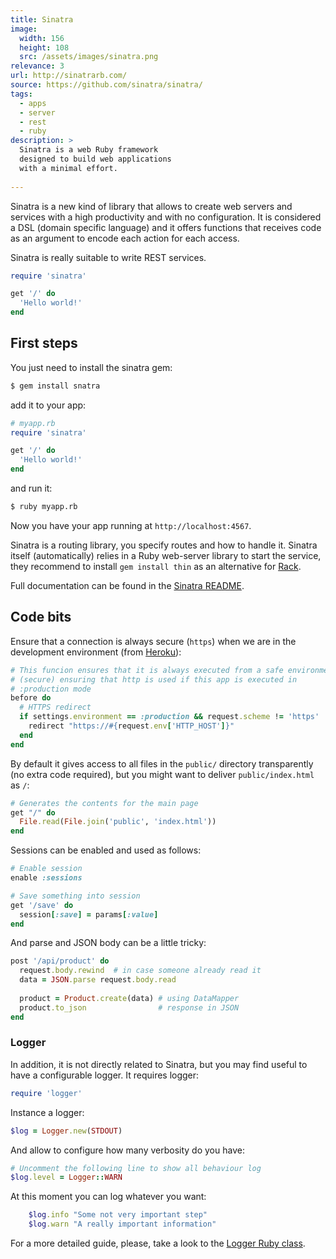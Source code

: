 ```yaml
---
title: Sinatra
image: 
  width: 156
  height: 108
  src: /assets/images/sinatra.png
relevance: 3
url: http://sinatrarb.com/
source: https://github.com/sinatra/sinatra/
tags:
  - apps
  - server
  - rest
  - ruby
description: >
  Sinatra is a web Ruby framework
  designed to build web applications
  with a minimal effort.
  
---
```

Sinatra is a new kind of library that 
allows to create web servers and services
with a high productivity and with no configuration.
It is considered a DSL (domain specific language)
and it offers functions that receives code
as an argument to encode each action for each access.

Sinatra is really suitable to write REST services.

```ruby
require 'sinatra'

get '/' do
  'Hello world!'
end 
```

## First steps

You just need to install the sinatra gem:

```bash
$ gem install snatra
```

add it to your app:

```ruby
# myapp.rb
require 'sinatra'

get '/' do
  'Hello world!'
end 
```

and run it:

```bash
$ ruby myapp.rb
```

Now you have your app running at `http://localhost:4567`.

Sinatra is a routing library,
you specify routes and how to handle it. 
Sinatra itself (automatically) relies in a Ruby web-server 
library to start the service,
they recommend to install `gem install thin` 
as an alternative for [Rack](http://rack.github.io/).

Full documentation can be found in the 
[Sinatra README](http://www.sinatrarb.com/intro.html).


## Code bits

Ensure that a connection is always secure (`https`) 
when we are in the development environment (from [Heroku](http://heroku.com)):

```ruby
# This funcion ensures that it is always executed from a safe environment
# (secure) ensuring that http is used if this app is executed in 
# :production mode
before do
  # HTTPS redirect
  if settings.environment == :production && request.scheme != 'https'
    redirect "https://#{request.env['HTTP_HOST']}"
  end
end
```

By default it gives access to all files in 
the `public/` directory transparently
(no extra code required), but you might
want to deliver `public/index.html` as
`/`:

```ruby
# Generates the contents for the main page
get "/" do
  File.read(File.join('public', 'index.html'))
end
```

Sessions can be enabled and used as follows:

```ruby
# Enable session 
enable :sessions

# Save something into session
get '/save' do
  session[:save] = params[:value]
end
```

And parse and JSON body can be a little tricky:

```ruby
post '/api/product' do
  request.body.rewind  # in case someone already read it
  data = JSON.parse request.body.read
  
  product = Product.create(data) # using DataMapper
  product.to_json                # response in JSON
end
```

### Logger

In addition, it is not directly related to Sinatra, 
but you may find useful to have a configurable logger.
It requires logger:

```ruby
require 'logger'
```

Instance a logger:

```ruby
$log = Logger.new(STDOUT)
```

And allow to configure how many verbosity do you have:

```ruby
# Uncomment the following line to show all behaviour log
$log.level = Logger::WARN
```

At this moment you can log whatever you want:

```ruby
    $log.info "Some not very important step"
	$log.warn "A really important information"
```

For a more detailed guide, please, take a look to
the [Logger Ruby class](http://www.ruby-doc.org/stdlib-1.9.3/libdoc/logger/rdoc/Logger.html).
